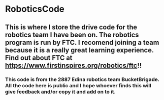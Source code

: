 # RoboticsCode

## This is where I store the drive code for the robotics team I have been on. The robotics program is run by FTC. I recomend joining a team because it is a really great learning experience. Find out about FTC at https://www.firstinspires.org/robotics/ftc!!

### This code is from the 2887 Edina robotics team BucketBrigade. All the code here is public and I hope whoever finds this will give feedback and/or copy it and add on to it.
